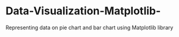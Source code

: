 # Data-Visualization-Matplotlib-
Representing data on pie chart and bar chart using Matplotlib library
